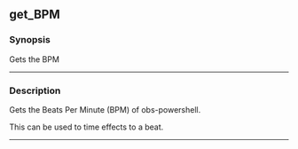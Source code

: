 get_BPM
-------

### Synopsis
Gets the BPM

---

### Description

Gets the Beats Per Minute (BPM) of obs-powershell.

This can be used to time effects to a beat.

---
